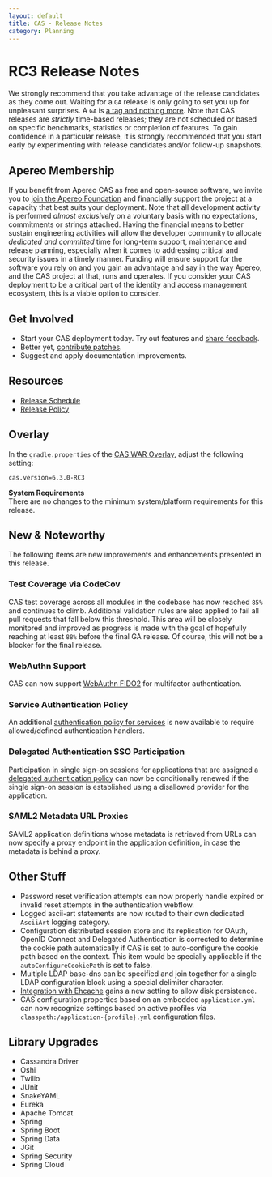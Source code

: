 ```yaml
---
layout: default
title: CAS - Release Notes
category: Planning
---
```


# RC3 Release Notes

We strongly recommend that you take advantage of the release candidates as they come out. Waiting for a `GA` release is only going to set 
you up for unpleasant surprises. A `GA` is [a tag and nothing more](https://apereo.github.io/2017/03/08/the-myth-of-ga-rel/). Note that CAS 
releases are *strictly* time-based releases; they are not scheduled or based on specific benchmarks, statistics or completion of features. To gain 
confidence in a particular release, it is strongly recommended that you start early by experimenting with release candidates and/or follow-up snapshots.

## Apereo Membership

If you benefit from Apereo CAS as free and open-source software, we invite you to [join the Apereo Foundation](https://www.apereo.org/content/apereo-membership) 
and financially support the project at a capacity that best suits your deployment. Note that all development activity 
is performed *almost exclusively* on a voluntary basis with no expectations, commitments or strings attached. Having the financial means to better 
sustain engineering activities will allow the developer community to allocate *dedicated and committed* time for long-term support, 
maintenance and release planning, especially when it comes to addressing critical and security issues in a timely manner. Funding will 
ensure support for the software you rely on and you gain an advantage and say in the way Apereo, and the CAS project at that, runs 
and operates. If you consider your CAS deployment to be a critical part of the identity and access management ecosystem, this is a viable option to consider.

## Get Involved

- Start your CAS deployment today. Try out features and [share feedback](/cas/Mailing-Lists.html).
- Better yet, [contribute patches](/cas/developer/Contributor-Guidelines.html).
- Suggest and apply documentation improvements.

## Resources

- [Release Schedule](https://github.com/apereo/cas/milestones)
- [Release Policy](/cas/developer/Release-Policy.html)

## Overlay

In the `gradle.properties` of the [CAS WAR Overlay](../installation/WAR-Overlay-Installation.html), adjust the following setting:

```properties
cas.version=6.3.0-RC3
```

<div class="alert alert-info">
  <strong>System Requirements</strong><br/>There are no changes to the minimum system/platform requirements for this release.
</div>

## New & Noteworthy

The following items are new improvements and enhancements presented in this release. 

### Test Coverage via CodeCov

CAS test coverage across all modules in the codebase has now reached `85%` and continues to climb. Additional validation rules are also applied 
to fail all pull requests that fall below this threshold. This area will be closely monitored and improved
as progress is made with the goal of hopefully reaching at least `88%` before the final GA release. Of course, 
this will not be a blocker for the final release.

### WebAuthn Support

CAS can now support [WebAuthn FIDO2](../mfa/FIDO2-WebAuthn-Authentication.html) for multifactor authentication.

### Service Authentication Policy

An additional [authentication policy for services](../services/Configuring-Service-AuthN-Policy.html) is now 
available to require allowed/defined authentication handlers.

### Delegated Authentication SSO Participation

Participation in single sign-on sessions for applications that are 
assigned a [delegated authentication policy](../integration/Delegate-Authentication.html#access-strategy) can now be conditionally renewed
if the single sign-on session is established using a disallowed provider for the application.

### SAML2 Metadata URL Proxies

SAML2 application definitions whose metadata is retrieved from URLs can now specify a proxy endpoint in the application definition,
in case the metadata is behind a proxy.

## Other Stuff

- Password reset verification attempts can now properly handle expired or invalid reset attempts in the authentication webflow.
- Logged ascii-art statements are now routed to their own dedicated `AsciiArt` logging category. 
- Configuration distributed session store and its replication for OAuth, OpenID Connect and Delegated Authentication is corrected to determine the cookie path automatically if CAS is set to auto-configure the cookie path based on the context. This item would be specially applicable if the `autoConfigureCookiePath` is set to false.
- Multiple LDAP base-dns can be specified and join together for a single LDAP configuration block using a special delimiter character.
- [Integration with Ehcache](../ticketing/Ehcache-Ticket-Registry.html) gains a new setting to allow disk persistence.
- CAS configuration properties based on an embedded `application.yml` can now recognize settings based on 
active profiles via `classpath:/application-{profile}.yml` configuration files.

## Library Upgrades

- Cassandra Driver
- Oshi
- Twilio
- JUnit
- SnakeYAML
- Eureka
- Apache Tomcat
- Spring
- Spring Boot
- Spring Data
- JGit
- Spring Security
- Spring Cloud

